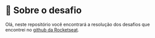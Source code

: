 <h1>🚀 Sobre o desafio</h1>

<p>Olá, neste repositório você encontrará a resolução dos desafios que encontrei no <a href="https://github.com/rocketseat-education">github da Rocketseat</a>.</p>
